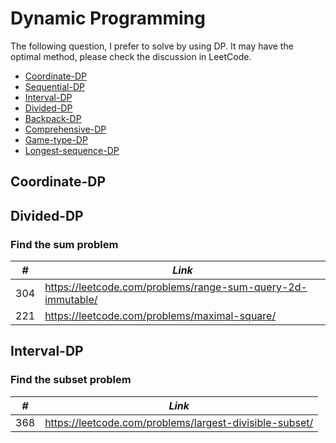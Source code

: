 # Dynamic Programming

The following question, I prefer to solve by using DP. It may have the optimal method, please check the discussion in LeetCode.  

* [Coordinate-DP](##Coordinate-DP)
* [Sequential-DP](##Sequential-DP)
* [Interval-DP](##Interval-DP)
* [Divided-DP](##Divided-DP)
* [Backpack-DP](##Backpack-DP)
* [Comprehensive-DP](##Comprehensive-DP)
* [Game-type-DP](##Game-type-DP)
* [Longest-sequence-DP](##Longest-sequence-DP)

## Coordinate-DP

## Divided-DP

### Find the sum problem

| *#* | *Link* |
| ---- | --------------------------------------------------------------------- |
| 304 | https://leetcode.com/problems/range-sum-query-2d-immutable/ |
| 221 | https://leetcode.com/problems/maximal-square/ |

## Interval-DP

### Find the subset problem

| *#* | *Link* |
| ---- | --------------------------------------------------------------------- |
| 368 | https://leetcode.com/problems/largest-divisible-subset/ |
